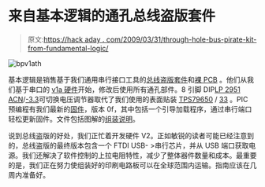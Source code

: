 # 来自基本逻辑的通孔总线盗版套件

> 原文:[https://hack aday . com/2009/03/31/through-hole-bus-pirate-kit-from-fundamental-logic/](https://hackaday.com/2009/03/31/through-hole-bus-pirate-kit-from-fundamental-logic/)

![bpv1ath](../Images/70dfeef120a38399c1d050a4eb330708.png "bpv1ath")

基本逻辑是销售基于我们通用串行接口工具的[总线盗版套件](http://store.fundamentallogic.com/ecom/index.php?main_page=product_info&cPath=26&products_id=474)和[裸 PCB](http://store.fundamentallogic.com/ecom/index.php?main_page=product_info&cPath=26&products_id=475) 。他们从我们基于串口的 [v1a 硬件](http://www.buspirate.com)开始，修改后使用所有通孔部件。8 引脚 DIP[LP 2951 ACN](http://search.digikey.com/scripts/DkSearch/dksus.dll?Detail&name=LP2951CN-ND)/[-3.3](http://search.digikey.com/scripts/DkSearch/dksus.dll?Detail&name=LP2951CN-3.3-ND)可切换电压调节器取代了我们使用的表面贴装 [TPS79650](http://www.mouser.com/Search/ProductDetail.aspx?R=TPS79650DCQRvirtualkey59500000virtualkey595-TPS79650DCQR) / [33](http://www.mouser.com/Search/ProductDetail.aspx?qs=sGAEpiMZZMsGz1a6aV8DcPXeWoVS0Fnzr3zi8%252bAr99Q%3d) 。PIC 预编程有我们最新的[固件](http://code.google.com/p/the-bus-pirate/)，版本 0f，其中包括一个引导加载程序，通过串行端口轻松更新固件。文件包括图解的[组装说明](http://spiffie.org/kits/buspirate/assemble.shtml)。

说到总线盗版的好处，我们正忙着开发硬件 V2。正如敏锐的读者可能已经注意到的，总线盗版的最终版本包含一个 FTDI USB- >串行芯片，并从 USB 端口获取电源。我们还解决了软件控制的上拉电阻特性，减少了整体器件数量和成本。最重要的是，我们正在努力使组装好的印刷电路板可以在全球范围内运输。指南应该在几周内准备好。